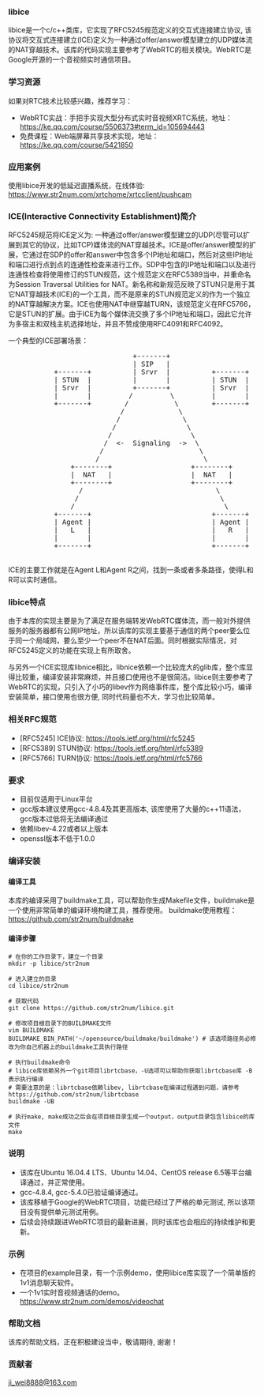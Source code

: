 ### libice
libice是一个c/c++类库，它实现了RFC5245规范定义的交互式连接建立协议, 该协议将交互式连接建立(ICE)定义为一种通过offer/answer模型建立的UDP媒体流的NAT穿越技术。该库的代码实现主要参考了WebRTC的相关模块。WebRTC是Google开源的一个音视频实时通信项目。

### 学习资源
如果对RTC技术比较感兴趣，推荐学习：
- WebRTC实战：手把手实现大型分布式实时音视频XRTC系统，地址：https://ke.qq.com/course/5506373#term_id=105694443
- 免费课程：Web端屏幕共享技术实现，地址：https://ke.qq.com/course/5421850

### 应用案例
使用libice开发的低延迟直播系统，在线体验: https://www.str2num.com/xrtchome/xrtcclient/pushcam

### ICE(Interactive Connectivity Establishment)简介
RFC5245规范将ICE定义为: 一种通过offer/answer模型建立的UDP(尽管可以扩展到其它的协议，比如TCP)媒体流的NAT穿越技术。ICE是offer/answer模型的扩展，它通过在SDP的offer和answer中包含多个IP地址和端口，然后对这些IP地址和端口进行点到点的连通性检查来进行工作。SDP中包含的IP地址和端口以及进行连通性检查将使用修订的STUN规范，这个规范定义在RFC5389当中，并重命名为Session Traversal Utilities for NAT。新名称和新规范反映了STUN只是用于其它NAT穿越技术(ICE)的一个工具，而不是原来的STUN规范定义的作为一个独立的NAT穿越解决方案。ICE也使用NAT中继穿越TURN，该规范定义在RFC5766，它是STUN的扩展。由于ICE为每个媒体流交换了多个IP地址和端口，因此它允许为多宿主和双栈主机选择地址，并且不赞成使用RFC4091和RFC4092。

一个典型的ICE部署场景：
<pre>
                              +-------+
                              | SIP   |
           +-------+          | Srvr  |          +-------+
           | STUN  |          |       |          | STUN  |
           | Srvr  |          +-------+          | Srvr  |
           |       |         /         \         |       |
           +-------+        /           \        +-------+
                           /             \
                          /               \
                         /                 \
                        /                   \
                       /  <-  Signaling  ->  \
                      /                       \
                     /                         \
               +--------+                   +--------+
               |  NAT   |                   |  NAT   |
               +--------+                   +--------+
                 /                                \
                /                                  \
               /                                    \
           +-------+                             +-------+
           | Agent |                             | Agent |
           |   L   |                             |   R   |
           |       |                             |       |
           +-------+                             +-------+

</pre>
ICE的主要工作就是在Agent L和Agent R之间，找到一条或者多条路径，使得L和R可以实时通信。

### libice特点
由于本库的实现主要是为了满足在服务端转发WebRTC媒体流，而一般对外提供服务的服务器都有公网IP地址，所以该库的实现主要基于通信的两个peer要么位于同一个局域网，要么至少一个peer不在NAT后面。同时根据实际情况，对RFC5245定义的功能在实现上有所取舍。

与另外一个ICE实现库libnice相比，libnice依赖一个比较庞大的glib库，整个库显得比较重，编译安装非常麻烦，并且接口使用也不是很简洁。libice则主要参考了WebRTC的实现，只引入了小巧的libev作为网络事件库，整个库比较小巧，编译安装简单，接口使用也很方便, 同时代码量也不大，学习也比较简单。

### 相关RFC规范
+ [RFC5245] ICE协议: https://tools.ietf.org/html/rfc5245
+ [RFC5389] STUN协议: https://tools.ietf.org/html/rfc5389
+ [RFC5766] TURN协议: https://tools.ietf.org/html/rfc5766

### 要求
+ 目前仅适用于Linux平台
+ gcc版本建议使用gcc-4.8.4及其更高版本, 该库使用了大量的c++11语法，gcc版本过低将无法编译通过
+ 依赖libev-4.22或者以上版本
+ openssl版本不低于1.0.0

### 编译安装
#### 编译工具
本库的编译采用了buildmake工具，可以帮助你生成Makefile文件，buildmake是一个使用非常简单的编译环境构建工具，推荐使用。
buildmake使用教程：https://github.com/str2num/buildmake

#### 编译步骤
```shell
# 在你的工作目录下，建立一个目录
mkdir -p libice/str2num

# 进入建立的目录
cd libice/str2num

# 获取代码
git clone https://github.com/str2num/libice.git

# 修改项目根目录下的BUILDMAKE文件
vim BUILDMAKE
BUILDMAKE_BIN_PATH('~/opensource/buildmake/buildmake') # 该选项路径务必修改为你自己机器上的buildmake工具执行路径

# 执行buildmake命令
# libice库依赖另外一个git项目librtcbase，-U选项可以帮助你获取librtcbase库 -B表示执行编译
# 需要注意的是：librtcbase依赖libev, librtcbase在编译过程遇到问题，请参考https://github.com/str2num/librtcbase
buildmake -UB 

# 执行make, make成功之后会在项目根目录生成一个output，output目录包含libice的库文件
make

```

### 说明
+ 该库在Ubuntu 16.04.4 LTS、Ubuntu 14.04、CentOS release 6.5等平台编译通过，并正常使用。
+ gcc-4.8.4, gcc-5.4.0已验证编译通过。
+ 该库移植于Google的WebRTC项目，功能已经过了严格的单元测试, 所以该项目没有提供单元测试用例。
+ 后续会持续跟进WebRTC项目的最新进展，同时该库也会相应的持续维护和更新。

### 示例
+ 在项目的example目录，有一个示例demo，使用libice库实现了一个简单版的1v1消息聊天软件。
+ 一个1v1实时音视频通话的demo。https://www.str2num.com/demos/videochat

### 帮助文档
该库的帮助文档，正在积极建设当中，敬请期待, 谢谢！

### 贡献者
ji_wei8888@163.com
